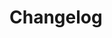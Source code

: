 # Changelog <a href="https://www.eblasoft.com.tr/espocrm-extension-page/ebla-layout-pro" target="_blank" id="ext-version" data-id="63495a03a8d5865fe"></a>

<div class="change-log-wrapper" data-id="638999ce6d3bbcd76"></div>